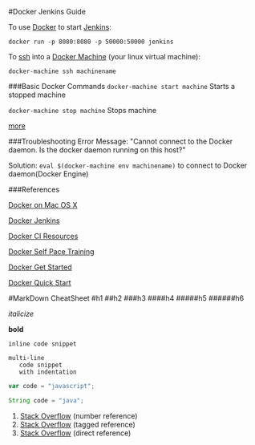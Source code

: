 #Docker Jenkins Guide

To use [Docker](https://www.docker.com/) to start [Jenkins](https://jenkins-ci.org/):

```
docker run -p 8080:8080 -p 50000:50000 jenkins
```

To [ssh](https://docs.docker.com/machine/reference/ssh/#ssh) into a [Docker Machine](https://docs.docker.com/machine/) (your linux virtual machine):

```
docker-machine ssh machinename
```

###Basic Docker Commands
`docker-machine start machine` Starts a stopped machine

`docker-machine stop machine` Stops machine

[more](https://docs.docker.com/engine/installation/mac/#learn-the-key-concepts-before-installing)

###Troubleshooting
Error Message: "Cannot connect to the Docker daemon. Is the docker daemon running on this host?"

Solution: `eval $(docker-machine env machinename)` to connect to Docker daemon(Docker Engine)

###References

[Docker on Mac OS X](https://docs.docker.com/engine/installation/mac/#learn-the-key-concepts-before-installing)

[Docker Jenkins](https://hub.docker.com/_/jenkins/)

[Docker CI Resources](http://www.docker.com/use-cases/continuous-integration#resources)

[Docker Self Pace Training](https://training.docker.com/self-paced-training)

[Docker Get Started](https://docs.docker.com/mac/)

[Docker Quick Start](https://docs.docker.com/engine/quickstart/#quickstart-docker-enginez)

#MarkDown CheatSheet
#h1
##h2
###h3
####h4
#####h5
######h6

_italicize_

**bold**

`inline code snippet`
```
multi-line
   code snippet
   with indentation
   ```
   
 ```javascript
var code = "javascript";
```  

 ```java
String code = "java";
```
1. [Stack Overflow][1] (number reference)
2. [Stack Overflow][so] (tagged reference)
3. [Stack Overflow](http://stackoverflow.com) (direct reference)

[1]: http://stackoverflow.com
[so]: http://stackoverflow.com








